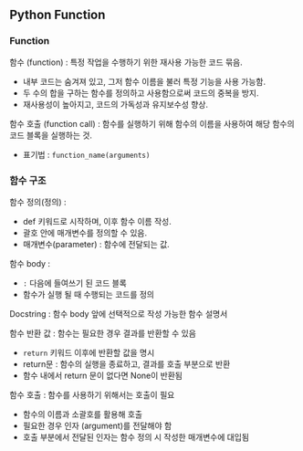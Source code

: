 ## Python Function

### Function

함수 (function) : 특정 작업을 수행하기 위한 재사용 가능한 코드 묶음.
- 내부 코드는 숨겨져 있고, 그저 함수 이름을 불러 특정 기능을 사용 가능함.
- 두 수의 합을 구하는 함수를 정의하고 사용함으로써 코드의 중복을 방지.
- 재사용성이 높아지고, 코드의 가독성과 유지보수성 향상.

함수 호출 (function call) : 함수를 실행하기 위해 함수의 이름을 사용하여 해당 함수의 코드 블록을 실행하는 것.
- 표기법 : `function_name(arguments)`

### 함수 구조

함수 정의(정의) : 
- def 키워드로 시작하며, 이후 함수 이름 작성.
- 괄호 안에 매개변수를 정의할 수 있음.
- 매개변수(parameter) : 함수에 전달되는 값.

함수 body : 
- `:` 다음에 들여쓰기 된 코드 블록
- 함수가 실행 될 때 수행되는 코드를 정의

Docstring : 함수 body 앞에 선택적으로 작성 가능한 함수 설명서

함수 반환 값 : 함수는 필요한 경우 결과를 반환할 수 있음
- `return` 키워드 이후에 반환할 값을 명시
- return문 : 함수의 실행을 종료하고, 결과를 호출 부분으로 반환
- 함수 내에서 return 문이 없다면 None이 반환됨

함수 호출 : 함수를 사용하기 위해서는 호출이 필요
- 함수의 이름과 소괄호를 활용해 호출
- 필요한 경우 인자 (argument)를 전달해야 함
- 호출 부분에서 전달된 인자는 함수 정의 시 작성한 매개변수에 대입됨